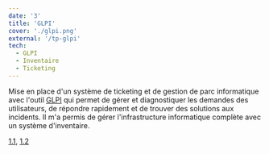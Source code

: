 ```yaml
---
date: '3'
title: 'GLPI'
cover: './glpi.png'
external: '/tp-glpi'
tech:
  - GLPI
  - Inventaire
  - Ticketing
---
```


Mise en place d'un système de ticketing et de gestion de parc informatique avec l'outil [GLPI](https://glpi-project.org/fr/) qui permet de gérer et diagnostiquer les demandes des utilisateurs, de répondre rapidement et de trouver des solutions aux incidents. Il m'a permis de gérer l'infrastructure informatique complète avec un système d'inventaire.

[1.1](/pensieve/tags/1-1-gerer-le-patrimoine-informatique), [1.2](/pensieve/tags/1-2-repondre-aux-incidents-et-aux-demandes-dassistance-et-devolution)

